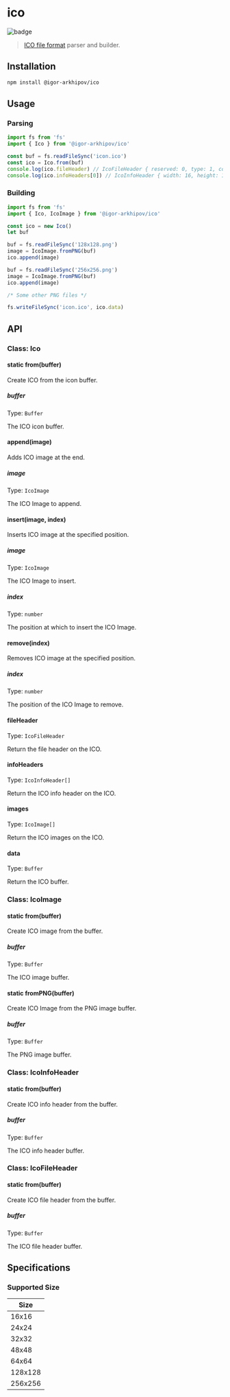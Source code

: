 <!-- markdownlint-disable MD024 -->

# ico

![badge](https://github.com/igor-arkhipov/ico/workflows/Node.js%20Package/badge.svg)

> [ICO file format](<https://en.wikipedia.org/wiki/ICO_(file_format)>) parser and builder.

## Installation

```bash
npm install @igor-arkhipov/ico
```

## Usage

### Parsing

```js
import fs from 'fs'
import { Ico } from '@igor-arkhipov/ico'

const buf = fs.readFileSync('icon.ico')
const ico = Ico.from(buf)
console.log(ico.fileHeader) // IcoFileHeader { reserved: 0, type: 1, count: 7 }
console.log(ico.infoHeaders[0]) // IcoInfoHeader { width: 16, height: 16, ... }
```

### Building

```js
import fs from 'fs'
import { Ico, IcoImage } from '@igor-arkhipov/ico'

const ico = new Ico()
let buf

buf = fs.readFileSync('128x128.png')
image = IcoImage.fromPNG(buf)
ico.append(image)

buf = fs.readFileSync('256x256.png')
image = IcoImage.fromPNG(buf)
ico.append(image)

/* Some other PNG files */

fs.writeFileSync('icon.ico', ico.data)
```

## API

### Class: Ico

#### static from(buffer)

Create ICO from the icon buffer.

##### buffer

Type: `Buffer`

The ICO icon buffer.

#### append(image)

Adds ICO image at the end.

##### image

Type: `IcoImage`

The ICO Image to append.

#### insert(image, index)

Inserts ICO image at the specified position.

##### image

Type: `IcoImage`

The ICO Image to insert.

##### index

Type: `number`

The position at which to insert the ICO Image.

#### remove(index)

Removes ICO image at the specified position.

##### index

Type: `number`

The position of the ICO Image to remove.

#### fileHeader

Type: `IcoFileHeader`

Return the file header on the ICO.

#### infoHeaders

Type: `IcoInfoHeader[]`

Return the ICO info header on the ICO.

#### images

Type: `IcoImage[]`

Return the ICO images on the ICO.

#### data

Type: `Buffer`

Return the ICO buffer.

### Class: IcoImage

#### static from(buffer)

Create ICO image from the buffer.

##### buffer

Type: `Buffer`

The ICO image buffer.

#### static fromPNG(buffer)

Create ICO Image from the PNG image buffer.

##### buffer

Type: `Buffer`

The PNG image buffer.

### Class: IcoInfoHeader

#### static from(buffer)

Create ICO info header from the buffer.

##### buffer

Type: `Buffer`

The ICO info header buffer.

### Class: IcoFileHeader

#### static from(buffer)

Create ICO file header from the buffer.

##### buffer

Type: `Buffer`

The ICO file header buffer.

## Specifications

### Supported Size

| Size    |
| ------- |
| 16x16   |
| 24x24   |
| 32x32   |
| 48x48   |
| 64x64   |
| 128x128 |
| 256x256 |
